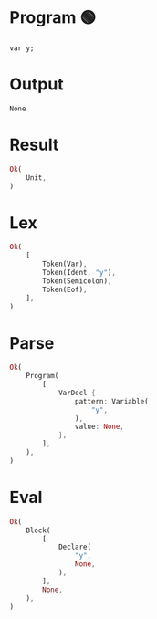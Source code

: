 # Program 🟢
```rustleaf
var y;
```

# Output
```
None
```

# Result
```rust
Ok(
    Unit,
)
```

# Lex
```rust
Ok(
    [
        Token(Var),
        Token(Ident, "y"),
        Token(Semicolon),
        Token(Eof),
    ],
)
```

# Parse
```rust
Ok(
    Program(
        [
            VarDecl {
                pattern: Variable(
                    "y",
                ),
                value: None,
            },
        ],
    ),
)
```

# Eval
```rust
Ok(
    Block(
        [
            Declare(
                "y",
                None,
            ),
        ],
        None,
    ),
)
```